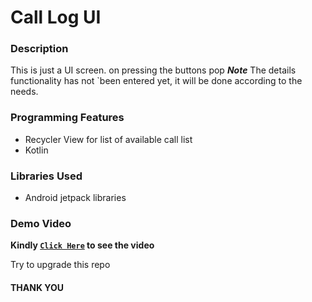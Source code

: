 # Call Log UI
### Description
This is just a UI screen. on pressing the buttons pop
***Note*** The details functionality has not `been entered yet, it will be done according to the needs.

   
### Programming Features
  - Recycler View for list of available call list
  - Kotlin

### Libraries Used
  - Android jetpack libraries

### Demo Video
**Kindly [`Click Here`](https://drive.google.com/file/d/1rhh7C38sTJeBRgoHwdMPiOW1Z8JEVpC8/view?usp=sharing) to see the video**

Try to upgrade this repo

#### THANK YOU ####
